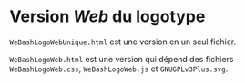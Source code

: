 # Version *Web* du logotype

`WeBashLogoWebUnique.html` est une version en un seul fichier.

`WeBashLogoWeb.html` est une version qui dépend des fichiers `WeBashLogoWeb.css`, `WeBashLogoWeb.js` et `GNUGPLv3Plus.svg`.
